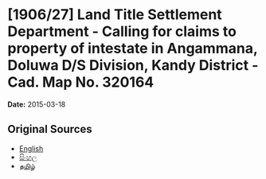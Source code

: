 # [1906/27] Land Title Settlement Department - Calling for claims to property of intestate in Angammana, Doluwa D/S Division, Kandy District - Cad. Map No. 320164

**Date:** 2015-03-18

## Original Sources

- [English](https://documents.gov.lk/view/extra-gazettes/2015/3/1906-27_E.pdf)
- [සිංහල](https://documents.gov.lk/view/extra-gazettes/2015/3/1906-27_S.pdf)
- [தமிழ்](https://documents.gov.lk/view/extra-gazettes/2015/3/1906-27_T.pdf)
